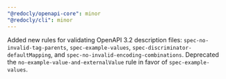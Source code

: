 ```yaml
---
"@redocly/openapi-core": minor
"@redocly/cli": minor
---
```


Added new rules for validating OpenAPI 3.2 description files: `spec-no-invalid-tag-parents`, `spec-example-values`, `spec-discriminator-defaultMapping`, and `spec-no-invalid-encoding-combinations`.
Deprecated the `no-example-value-and-externalValue` rule in favor of `spec-example-values`.
